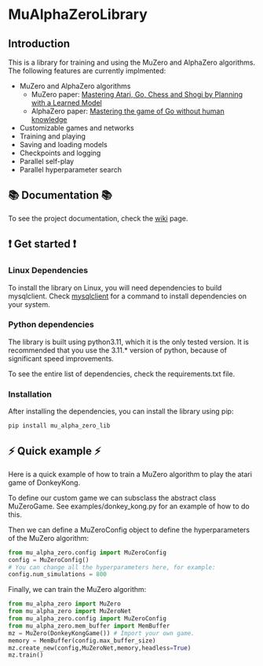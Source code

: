 # MuAlphaZeroLibrary

## Introduction
This is a library for training and using the MuZero and AlphaZero algorithms. The following features are currently implmented:
- MuZero and AlphaZero algorithms
  - MuZero paper: [Mastering Atari, Go, Chess and Shogi by Planning with a Learned Model](https://arxiv.org/abs/1911.08265)
  - AlphaZero paper: [Mastering the game of Go without human knowledge](https://www.semanticscholar.org/paper/Mastering-the-game-of-Go-without-human-knowledge-Silver-Schrittwieser/c27db32efa8137cbf654902f8f728f338e55cd1c)
- Customizable games and networks
- Training and playing
- Saving and loading models
- Checkpoints and logging
- Parallel self-play
- Parallel hyperparameter search
## 📚 Documentation 📚
To see the project documentation, check the [wiki](https://github.com/Skirlax/MuAlphaZeroLibrary/wiki) page.

## ❗ Get started ❗
### Linux Dependencies
To install the library on Linux, you will need dependencies to build mysqlclient. Check [mysqlclient](https://github.com/PyMySQL/mysqlclient) for a command to install dependencies on your system.
### Python dependencies
The library is built using python3.11, which it is the only tested version. It is recommended that you use the 3.11.* version of python, because of significant speed improvements.

To see the entire list of dependencies, check the requirements.txt file.
### Installation
After installing the dependencies, you can install the library using pip:
```bash 
pip install mu_alpha_zero_lib
```
## ⚡ Quick example ⚡
Here is a quick example of how to train a MuZero algorithm to play the atari game of DonkeyKong.

To define our custom game we can subsclass the abstract class MuZeroGame. See examples/donkey_kong.py for an example of how to do this.

Then we can define a MuZeroConfig object to define the hyperparameters of the MuZero algorithm:
```python
from mu_alpha_zero.config import MuZeroConfig
config = MuZeroConfig()
# You can change all the hyperparameters here, for example:
config.num_simulations = 800
```
Finally, we can train the MuZero algorithm:
```python
from mu_alpha_zero import MuZero
from mu_alpha_zero import MuZeroNet
from mu_alpha_zero.config import MuZeroConfig
from mu_alpha_zero.mem_buffer import MemBuffer
mz = MuZero(DonkeyKongGame()) # Import your own game.
memory = MemBuffer(config.max_buffer_size)
mz.create_new(config,MuZeroNet,memory,headless=True)
mz.train()
```